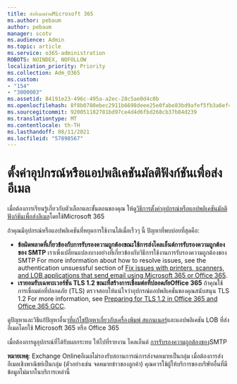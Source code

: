 ```yaml
---
title: ส่งอีเมลผ่านMicrosoft 365
ms.author: pebaum
author: pebaum
manager: scotv
ms.audience: Admin
ms.topic: article
ms.service: o365-administration
ROBOTS: NOINDEX, NOFOLLOW
localization_priority: Priority
ms.collection: Adm_O365
ms.custom:
- "154"
- "3000003"
ms.assetid: 84191e23-496c-495a-a2ec-28c5ae0d4c0b
ms.openlocfilehash: 8f8b0780ebec2911b6698deee25e0fabe83bd9afef5fb3a6ef4c51cccd67fc7c
ms.sourcegitcommit: 920051182781bd97ce4d4d6fbd268cb37b84d239
ms.translationtype: MT
ms.contentlocale: th-TH
ms.lasthandoff: 08/11/2021
ms.locfileid: "57898567"
---
```

# <a name="set-up-a-multifunction-device-or-application-to-send-email"></a>ตั้งค่าอุปกรณ์หรือแอปพลิเคชันมัลติฟังก์ชันเพื่อส่งอีเมล

เมื่อต้องการเรียนรู้เกี่ยวกับตัวเลือกและขั้นตอนของคุณ ให้ดู[วิธีการตั้งค่าอุปกรณ์หรือแอปพลิเคชันมัลติฟังก์ชันเพื่อส่งอีเมล](https://docs.microsoft.com/Exchange/mail-flow-best-practices/how-to-set-up-a-multifunction-device-or-application-to-send-email-using-microsoft-365-or-office-365)โดยใช้Microsoft 365
  
ถ้าคุณมีอุปกรณ์หรือแอปพลิเคชันที่หยุดการใช้งานได้เมื่อเร็วๆ นี้ ปัญหาที่พบบ่อยที่สุดคือ:

- **ข้อผิดพลาดที่เกี่ยวข้องกับการรับรองความถูกต้องขณะใช้การส่งไคลเอ็นต์การรับรองความถูกต้องของ SMTP** เราเพิ่งเปลี่ยนแปลงบางอย่างที่เกี่ยวข้องกับวิธีการใช้งานการรับรองความถูกต้องของ SMTP For more information about how to resolve issues, see the authentication unsuessful section of [Fix issues with printers, scanners, and LOB applications that send email using Microsoft 365 or Office 365](https://docs.microsoft.com/Exchange/mail-flow-best-practices/fix-issues-with-printers-scanners-and-lob-applications-that-send-email-using-off#error-authentication-unsuccessful).
- **เรายอมรับเฉพาะเวอร์ชัน TLS 1.2 ขณะที่สร้างการเชื่อมต่อที่ปลอดภัยOffice 365** ถ้าคุณใช้การเชื่อมต่อที่ปลอดภัย (TLS) ตรวจสอบให้แน่ใจว่าอุปกรณ์แอปพลิเคชันของคุณสนับสนุน TLS 1.2 For more information, see [Preparing for TLS 1.2 in Office 365 and Office 365 GCC](https://docs.microsoft.com/microsoft-365/compliance/prepare-tls-1.2-in-office-365).
 
ดูปัญหาและวิธีแก้ปัญหาอื่นๆ[ที่แก้ไขปัญหาเกี่ยวกับเครื่องพิมพ์ สแกนเนอร์](https://docs.microsoft.com/Exchange/mail-flow-best-practices/fix-issues-with-printers-scanners-and-lob-applications-that-send-email-using-off)และแอปพลิเคชัน LOB ที่ส่งอีเมลโดยใช้ Microsoft 365 หรือ Office 365

เมื่อต้องการดูอุปกรณ์ที่ได้รับผลกระทบ ให้ไปที่รายงาน ไคลเอ็นต์ [การรับรองความถูกต้องของ](https://protection.office.com/mailflow/dashboard)SMTP

**หมายเหตุ**: Exchange Onlineอีเมลไม่รองรับสถานการณ์การส่งจดหมายเป็นกลุ่ม เมื่อต้องการส่งอีเมลเชิงพาณิชย์เป็นกลุ่ม (ตัวอย่างเช่น จดหมายข่าวของลูกค้า) คุณควรใช้ผู้ให้บริการของบริษัทอื่นที่มีข้อมูลไม่มากในบริการเหล่านี้

